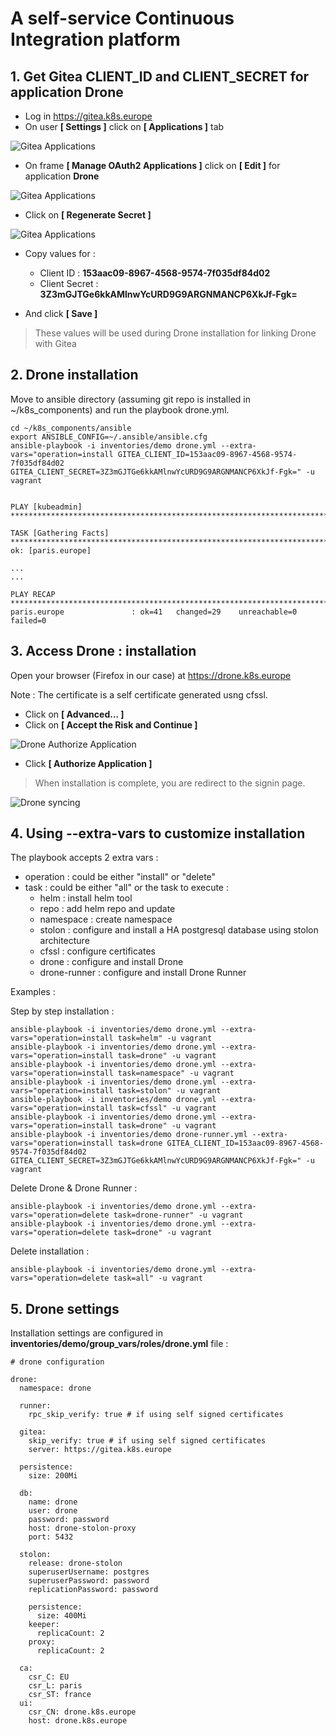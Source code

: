 # A self-service Continuous Integration platform
## 1. Get Gitea CLIENT_ID and CLIENT_SECRET for application Drone

- Log in https://gitea.k8s.europe
- On user **[ Settings ]** click on **[ Applications ]** tab

![Gitea Applications](images/drone-gitea-oauth2-applications.png)

- On frame **[  Manage OAuth2 Applications ]** click on **[ Edit ]** for application **Drone**

![Gitea Applications](images/drone-gitea-oauth2-application-drone.png)

- Click on **[ Regenerate Secret ]**

![Gitea Applications](images/drone-gitea-oauth2-application-drone-regenerate.png)

- Copy values for :
  - Client ID : **153aac09-8967-4568-9574-7f035df84d02**
  - Client Secret : **3Z3mGJTGe6kkAMlnwYcURD9G9ARGNMANCP6XkJf-Fgk=**

- And click **[ Save ]**

> These values will be used during Drone installation for linking Drone with Gitea 

## 2. Drone installation
Move to ansible directory (assuming git repo is installed in ~/k8s_components) and run the playbook drone.yml.
```
cd ~/k8s_components/ansible
export ANSIBLE_CONFIG=~/.ansible/ansible.cfg
ansible-playbook -i inventories/demo drone.yml --extra-vars="operation=install GITEA_CLIENT_ID=153aac09-8967-4568-9574-7f035df84d02  GITEA_CLIENT_SECRET=3Z3mGJTGe6kkAMlnwYcURD9G9ARGNMANCP6XkJf-Fgk=" -u vagrant
```
```

PLAY [kubeadmin] ********************************************************************************

TASK [Gathering Facts] **************************************************************************
ok: [paris.europe]

...
...

PLAY RECAP **************************************************************************************
paris.europe               : ok=41   changed=29    unreachable=0    failed=0   

```
## 3. Access Drone : installation

Open your browser (Firefox in our case) at https://drone.k8s.europe 

Note : The certificate is a self certificate generated usng cfssl. 

- Click on **[ Advanced... ]** 
- Click on **[ Accept the Risk and Continue ]**

![Drone Authorize Application](images/drone-authorize-application.png)

- Click **[ Authorize Application ]**

> When installation is complete, you are redirect to the signin page.

![Drone syncing](images/drone-syncing.png)


## 4. Using --extra-vars to customize installation
The playbook accepts 2 extra vars :
- operation : could be either "install" or "delete"
- task : could be either "all" or the task to execute :
    - helm : install helm tool
    - repo : add helm repo and update
    - namespace : create namespace
    - stolon : configure and install a HA postgresql database using stolon architecture 
    - cfssl : configure certificates
    - drone : configure and install Drone
    - drone-runner : configure and install Drone Runner

Examples :

Step by step installation :
```
ansible-playbook -i inventories/demo drone.yml --extra-vars="operation=install task=helm" -u vagrant
ansible-playbook -i inventories/demo drone.yml --extra-vars="operation=install task=drone" -u vagrant
ansible-playbook -i inventories/demo drone.yml --extra-vars="operation=install task=namespace" -u vagrant
ansible-playbook -i inventories/demo drone.yml --extra-vars="operation=install task=stolon" -u vagrant
ansible-playbook -i inventories/demo drone.yml --extra-vars="operation=install task=cfssl" -u vagrant
ansible-playbook -i inventories/demo drone.yml --extra-vars="operation=install task=drone" -u vagrant
ansible-playbook -i inventories/demo drone-runner.yml --extra-vars="operation=install task=drone GITEA_CLIENT_ID=153aac09-8967-4568-9574-7f035df84d02  GITEA_CLIENT_SECRET=3Z3mGJTGe6kkAMlnwYcURD9G9ARGNMANCP6XkJf-Fgk=" -u vagrant
```
Delete Drone & Drone Runner :
```
ansible-playbook -i inventories/demo drone.yml --extra-vars="operation=delete task=drone-runner" -u vagrant
ansible-playbook -i inventories/demo drone.yml --extra-vars="operation=delete task=drone" -u vagrant
```
Delete installation :
```
ansible-playbook -i inventories/demo drone.yml --extra-vars="operation=delete task=all" -u vagrant
```
## 5. Drone settings
Installation settings are configured in **inventories/demo/group_vars/roles/drone.yml** file :

```
# drone configuration

drone:
  namespace: drone

  runner:
    rpc_skip_verify: true # if using self signed certificates

  gitea:
    skip_verify: true # if using self signed certificates
    server: https://gitea.k8s.europe

  persistence:
    size: 200Mi

  db:
    name: drone
    user: drone
    password: password
    host: drone-stolon-proxy
    port: 5432

  stolon:
    release: drone-stolon
    superuserUsername: postgres
    superuserPassword: password
    replicationPassword: password

    persistence:
      size: 400Mi
    keeper:
      replicaCount: 2
    proxy:
      replicaCount: 2

  ca:
    csr_C: EU
    csr_L: paris
    csr_ST: france
  ui:
    csr_CN: drone.k8s.europe
    host: drone.k8s.europe
```
